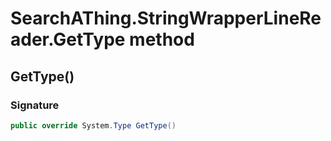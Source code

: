 # SearchAThing.StringWrapperLineReader.GetType method
## GetType()
### Signature
```csharp
public override System.Type GetType()
```
